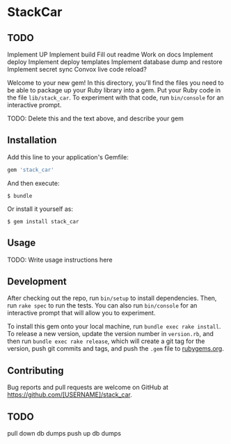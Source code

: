 # StackCar

## TODO
Implement UP
Implement build
Fill out readme
Work on docs
Implement deploy
Implement deploy templates
Implement database dump and restore
Implement secret sync
Convox live code reload?

Welcome to your new gem! In this directory, you'll find the files you need to be able to package up your Ruby library into a gem. Put your Ruby code in the file `lib/stack_car`. To experiment with that code, run `bin/console` for an interactive prompt.

TODO: Delete this and the text above, and describe your gem

## Installation

Add this line to your application's Gemfile:

```ruby
gem 'stack_car'
```

And then execute:

    $ bundle

Or install it yourself as:

    $ gem install stack_car

## Usage

TODO: Write usage instructions here

## Development

After checking out the repo, run `bin/setup` to install dependencies. Then, run `rake spec` to run the tests. You can also run `bin/console` for an interactive prompt that will allow you to experiment.

To install this gem onto your local machine, run `bundle exec rake install`. To release a new version, update the version number in `version.rb`, and then run `bundle exec rake release`, which will create a git tag for the version, push git commits and tags, and push the `.gem` file to [rubygems.org](https://rubygems.org).

## Contributing

Bug reports and pull requests are welcome on GitHub at https://github.com/[USERNAME]/stack_car.

## TODO
pull down db dumps
push up db dumps
